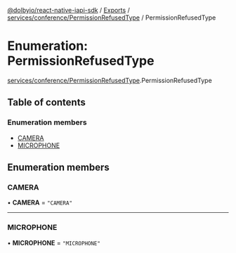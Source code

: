 [@dolbyio/react-native-iapi-sdk](../README.md) / [Exports](../modules.md) / [services/conference/PermissionRefusedType](../modules/services_conference_PermissionRefusedType.md) / PermissionRefusedType

# Enumeration: PermissionRefusedType

[services/conference/PermissionRefusedType](../modules/services_conference_PermissionRefusedType.md).PermissionRefusedType

## Table of contents

### Enumeration members

- [CAMERA](services_conference_PermissionRefusedType.PermissionRefusedType.md#camera)
- [MICROPHONE](services_conference_PermissionRefusedType.PermissionRefusedType.md#microphone)

## Enumeration members

### CAMERA

• **CAMERA** = `"CAMERA"`

___

### MICROPHONE

• **MICROPHONE** = `"MICROPHONE"`
